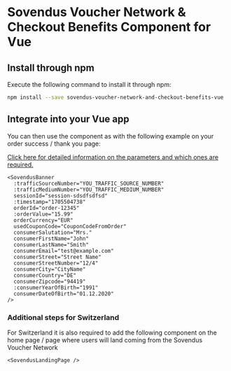 # Sovendus Voucher Network & Checkout Benefits Component for Vue

## Install through npm

Execute the following command to install it through npm:

```bash
npm install --save sovendus-voucher-network-and-checkout-benefits-vue
```

## Integrate into your Vue app

You can then use the component as with the following example on your order success / thank you page:

[Click here for detailed information on the parameters and which ones are required.](https://developer-hub.sovendus.com/Voucher-Network-Checkout-Benefits/Parameter)

```vue
<SovendusBanner
  :trafficSourceNumber="YOU_TRAFFIC_SOURCE_NUMBER"
  :trafficMediumNumber="YOU_TRAFFIC_MEDIUM_NUMBER"
  sessionId="session-sdsdfsdfsd"
  :timestamp="1705504738"
  orderId="order-12345"
  :orderValue="15.99"
  orderCurrency="EUR"
  usedCouponCode="CouponCodeFromOrder"
  consumerSalutation="Mrs."
  consumerFirstName="John"
  consumerLastName="Smith"
  consumerEmail="test@example.com"
  consumerStreet="Street Name"
  consumerStreetNumber="12/4"
  consumerCity="CityName"
  consumerCountry="DE"
  consumerZipcode="94419"
  :consumerYearOfBirth="1991"
  consumerDateOfBirth="01.12.2020"
/>
```

### Additional steps for Switzerland

For Switzerland it is also required to add the following component on the home page / page where users will land coming from the Sovendus Voucher Network

```vue
<SovendusLandingPage />
```
